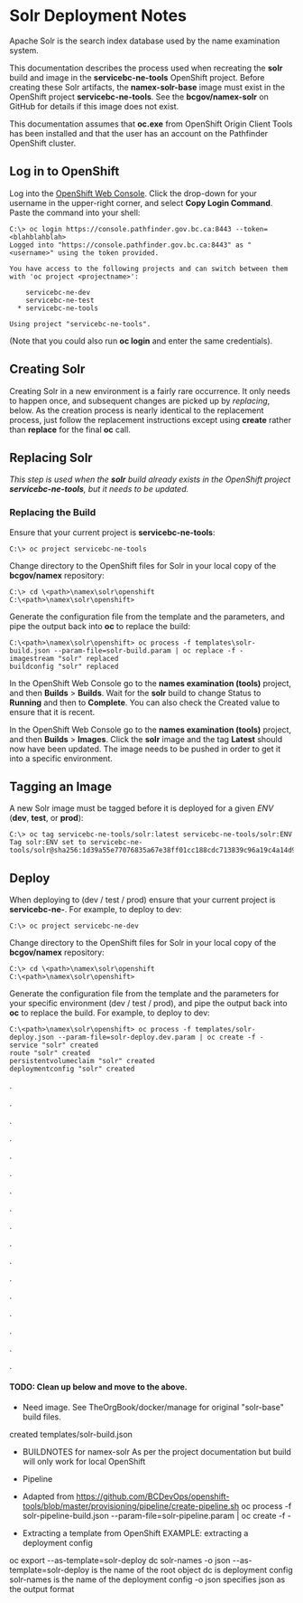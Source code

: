 # Solr Deployment Notes

Apache Solr is the search index database used by the name examination system.

This documentation describes the process used when recreating the **solr** build and image in the
**servicebc-ne-tools** OpenShift project. Before creating these Solr artifacts, the **namex-solr-base** image must
exist in the OpenShift project **servicebc-ne-tools**. See the **bcgov/namex-solr** on GitHub for details if this image
does not exist.

This documentation assumes that **oc.exe** from OpenShift Origin Client Tools has been installed and that the user has
an account on the Pathfinder OpenShift cluster.

## Log in to OpenShift

Log into the [OpenShift Web Console](https://console.pathfinder.gov.bc.ca:8443/console). Click the drop-down for your
username in the upper-right corner, and select **Copy Login Command**. Paste the command into your shell:

```
C:\> oc login https://console.pathfinder.gov.bc.ca:8443 --token=<blahblahblah>
Logged into "https://console.pathfinder.gov.bc.ca:8443" as "<username>" using the token provided.

You have access to the following projects and can switch between them with 'oc project <projectname>':

    servicebc-ne-dev
    servicebc-ne-test
  * servicebc-ne-tools

Using project "servicebc-ne-tools".
```

(Note that you could also run **oc login** and enter the same credentials).

## Creating Solr

Creating Solr in a new environment is a fairly rare occurrence. It only needs to happen once, and subsequent changes
are picked up by *replacing*, below. As the creation process is nearly identical to the replacement process, just
follow the replacement instructions except using **create** rather than **replace** for the final **oc** call.

## Replacing Solr

*This step is used when the **solr** build already exists in the OpenShift project **servicebc-ne-tools**, but it needs
to be updated.*

### Replacing the Build

Ensure that your current project is **servicebc-ne-tools**:

```
C:\> oc project servicebc-ne-tools
```

Change directory to the OpenShift files for Solr in your local copy of the **bcgov/namex** repository:

```
C:\> cd \<path>\namex\solr\openshift
C:\<path>\namex\solr\openshift>
```

Generate the configuration file from the template and the parameters, and pipe the output back into **oc** to replace
the build:

```
C:\<path>\namex\solr\openshift> oc process -f templates\solr-build.json --param-file=solr-build.param | oc replace -f -
imagestream "solr" replaced
buildconfig "solr" replaced
```

In the OpenShift Web Console go to the **names examination (tools)** project, and then **Builds** > **Builds**. Wait
for the **solr** build to change Status to **Running** and then to **Complete**. You can also check the Created value
to ensure that it is recent. 

In the OpenShift Web Console go to the **names examination (tools)** project, and then **Builds** > **Images**. Click
the **solr** image and the tag **Latest** should now have been updated. The image needs to be pushed in order to get
it into a specific environment.

## Tagging an Image

A new Solr image must be tagged before it is deployed for a given *ENV* (**dev**, **test**, or **prod**):

```
C:\> oc tag servicebc-ne-tools/solr:latest servicebc-ne-tools/solr:ENV
Tag solr:ENV set to servicebc-ne-tools/solr@sha256:1d39a55e77076835a67e38ff01cc188cdc713839c96a19c4a14d92e124c269d2.
```

## Deploy

When deploying to *<ENV>* (dev / test / prod) ensure that your current project is **servicebc-ne-*<ENV>***. For
example, to deploy to dev:

```
C:\> oc project servicebc-ne-dev
```

Change directory to the OpenShift files for Solr in your local copy of the **bcgov/namex** repository:

```
C:\> cd \<path>\namex\solr\openshift
C:\<path>\namex\solr\openshift>
```

Generate the configuration file from the template and the parameters for your specific environment (dev / test / prod),
and pipe the output back into **oc** to replace the build. For example, to deploy to dev:

```
C:\<path>\namex\solr\openshift> oc process -f templates/solr-deploy.json --param-file=solr-deploy.dev.param | oc create -f -
service "solr" created
route "solr" created
persistentvolumeclaim "solr" created
deploymentconfig "solr" created
```



.

.

.

.

.

.

.

.

.

.

.

.

.

.

.

.

.








#### TODO: Clean up below and move to the above.
 

* Need  image.  See TheOrgBook/docker/manage for original "solr-base" build files.

created templates/solr-build.json

* BUILDNOTES for namex-solr
As per the project documentation but build will only work for local OpenShift

* Pipeline
* Adapted from https://github.com/BCDevOps/openshift-tools/blob/master/provisioning/pipeline/create-pipeline.sh
oc process -f solr-pipeline-build.json --param-file=solr-pipeline.param | oc create -f -

* Extracting a template from OpenShift
EXAMPLE: extracting a deployment config

oc export --as-template=solr-deploy dc solr-names -o json
--as-template=solr-deploy   is the name of the root object
dc                          is deployment config
solr-names                  is the name of the deployment config
-o json                     specifies json as the output format
